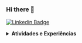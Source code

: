 ### Hi there 👋

[![Linkedin Badge](https://img.shields.io/badge/-LinkedIn-blue?style=flat-square&logo=Linkedin&logoColor=white&link=https://www.linkedin.com/in/lateixeiraa/)](https://www.linkedin.com/in/lateixeiraa/)

<details>
 <summary><strong>Atividades e Experiências</strong></summary>
   - ✨ Sou voluntária no Capítulo de Robótica e Automação IEEE RAS UFCG. Conheça a RAS: <a href="https://edu.ieee.org/br-ufcgras/
">Site RAS!</a>   <br/>
   - 🤓 Colaboro compartilhando conteúdos sobre Robótica no <a href="https://www.instagram.com/roboosisters/">Roboosisters!</a> <br/> 
   - ❤  Coordeno o projeto RASbóticas, que visa incentivar a participação feminina na Robótica e Automação. Conheça nosso <a href="https://github.com/ras-ufcg/Rasboticas">Repositório!</a> <br/>
</details>


<!--
**lateixeiraa/lateixeiraa** is a ✨ _special_ ✨ repository because its `README.md` (this file) appears on your GitHub profile.

Here are some ideas to get you started:

- 🔭 I’m currently working on ...
- 🌱 I’m currently learning ...
- 👯 I’m looking to collaborate on ...
- 🤔 I’m looking for help with ...
- 💬 Ask me about ...
- 📫 How to reach me: ...
- 😄 Pronouns: ...
- ⚡ Fun fact: ...
-->
